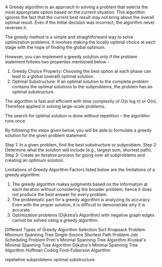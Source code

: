 
A Greedy algorithm is an approach to solving a problem that selects the most appropriate option based on the current situation. This algorithm ignores the fact that the current best result may not bring about the overall optimal result. Even if the initial decision was incorrect, the algorithm never reverses it.

The greedy method is a simple and straightforward way to solve optimization problems. It involves making the locally optimal choice at each stage with the hope of finding the global optimum.


However, you can implement a greedy solution only if the problem statement follows two properties mentioned below - 
1. Greedy Choice Property: Choosing the best option at each phase can lead to a global (overall) optimal solution.
2. Optimal Substructure: If an optimal solution to the complete problem contains the optimal solutions to the subproblems, the problem has an optimal substructure.


The algorithm is fast and efficient with time complexity of O(n log n) or O(n). Therefore applied in solving large-scale problems.

The search for optimal solution is done without repetition – the algorithm runs once.


By following the steps given below, you will be able to formulate a greedy solution for the given problem statement:

Step 1: In a given problem, find the best substructure or subproblem.
Step 2: Determine what the solution will include (e.g., largest sum, shortest path).
Step 3: Create an iterative process for going over all subproblems and creating an optimum solution.



Limitations of Greedy Algorithm
Factors listed below are the limitations of a greedy algorithm:

1. The greedy algorithm makes judgments based on the information at each iteration without considering the broader problem; hence it does not produce the best answer for every problem.
2. The problematic part for a greedy algorithm is analyzing its accuracy. Even with the proper solution, it is difficult to demonstrate why it is accurate. 
3. Optimization problems (Dijkstra’s Algorithm) with negative graph edges cannot be solved using a greedy algorithm.





Different Types of Greedy Algorithm
	Selection Sort
	Knapsack Problem
	Minimum Spanning Tree
	Single-Source Shortest Path Problem
	Job Scheduling Problem
	Prim's Minimal Spanning Tree Algorithm
	Kruskal's Minimal Spanning Tree Algorithm
	Dijkstra's Minimal Spanning Tree Algorithm
	Huffman Coding
	Ford-Fulkerson Algorithm


repetetive subproblems
optimal substructure